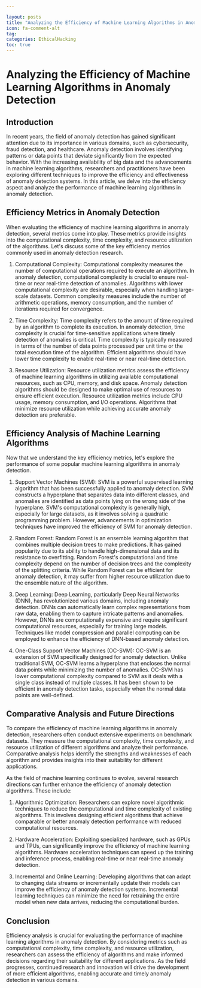 ```yaml
---

layout: posts
title: "Analyzing the Efficiency of Machine Learning Algorithms in Anomaly Detection"
icon: fa-comment-alt
tag:      
categories: EthicalHacking
toc: true
---
```




# Analyzing the Efficiency of Machine Learning Algorithms in Anomaly Detection

## Introduction

In recent years, the field of anomaly detection has gained significant attention due to its importance in various domains, such as cybersecurity, fraud detection, and healthcare. Anomaly detection involves identifying patterns or data points that deviate significantly from the expected behavior. With the increasing availability of big data and the advancements in machine learning algorithms, researchers and practitioners have been exploring different techniques to improve the efficiency and effectiveness of anomaly detection systems. In this article, we delve into the efficiency aspect and analyze the performance of machine learning algorithms in anomaly detection.

## Efficiency Metrics in Anomaly Detection

When evaluating the efficiency of machine learning algorithms in anomaly detection, several metrics come into play. These metrics provide insights into the computational complexity, time complexity, and resource utilization of the algorithms. Let's discuss some of the key efficiency metrics commonly used in anomaly detection research.

1. Computational Complexity: Computational complexity measures the number of computational operations required to execute an algorithm. In anomaly detection, computational complexity is crucial to ensure real-time or near real-time detection of anomalies. Algorithms with lower computational complexity are desirable, especially when handling large-scale datasets. Common complexity measures include the number of arithmetic operations, memory consumption, and the number of iterations required for convergence.

2. Time Complexity: Time complexity refers to the amount of time required by an algorithm to complete its execution. In anomaly detection, time complexity is crucial for time-sensitive applications where timely detection of anomalies is critical. Time complexity is typically measured in terms of the number of data points processed per unit time or the total execution time of the algorithm. Efficient algorithms should have lower time complexity to enable real-time or near real-time detection.

3. Resource Utilization: Resource utilization metrics assess the efficiency of machine learning algorithms in utilizing available computational resources, such as CPU, memory, and disk space. Anomaly detection algorithms should be designed to make optimal use of resources to ensure efficient execution. Resource utilization metrics include CPU usage, memory consumption, and I/O operations. Algorithms that minimize resource utilization while achieving accurate anomaly detection are preferable.

## Efficiency Analysis of Machine Learning Algorithms

Now that we understand the key efficiency metrics, let's explore the performance of some popular machine learning algorithms in anomaly detection.

1. Support Vector Machines (SVM): SVM is a powerful supervised learning algorithm that has been successfully applied to anomaly detection. SVM constructs a hyperplane that separates data into different classes, and anomalies are identified as data points lying on the wrong side of the hyperplane. SVM's computational complexity is generally high, especially for large datasets, as it involves solving a quadratic programming problem. However, advancements in optimization techniques have improved the efficiency of SVM for anomaly detection.

2. Random Forest: Random Forest is an ensemble learning algorithm that combines multiple decision trees to make predictions. It has gained popularity due to its ability to handle high-dimensional data and its resistance to overfitting. Random Forest's computational and time complexity depend on the number of decision trees and the complexity of the splitting criteria. While Random Forest can be efficient for anomaly detection, it may suffer from higher resource utilization due to the ensemble nature of the algorithm.

3. Deep Learning: Deep Learning, particularly Deep Neural Networks (DNN), has revolutionized various domains, including anomaly detection. DNNs can automatically learn complex representations from raw data, enabling them to capture intricate patterns and anomalies. However, DNNs are computationally expensive and require significant computational resources, especially for training large models. Techniques like model compression and parallel computing can be employed to enhance the efficiency of DNN-based anomaly detection.

4. One-Class Support Vector Machines (OC-SVM): OC-SVM is an extension of SVM specifically designed for anomaly detection. Unlike traditional SVM, OC-SVM learns a hyperplane that encloses the normal data points while minimizing the number of anomalies. OC-SVM has lower computational complexity compared to SVM as it deals with a single class instead of multiple classes. It has been shown to be efficient in anomaly detection tasks, especially when the normal data points are well-defined.

## Comparative Analysis and Future Directions

To compare the efficiency of machine learning algorithms in anomaly detection, researchers often conduct extensive experiments on benchmark datasets. They measure the computational complexity, time complexity, and resource utilization of different algorithms and analyze their performance. Comparative analysis helps identify the strengths and weaknesses of each algorithm and provides insights into their suitability for different applications.

As the field of machine learning continues to evolve, several research directions can further enhance the efficiency of anomaly detection algorithms. These include:

1. Algorithmic Optimization: Researchers can explore novel algorithmic techniques to reduce the computational and time complexity of existing algorithms. This involves designing efficient algorithms that achieve comparable or better anomaly detection performance with reduced computational resources.

2. Hardware Acceleration: Exploiting specialized hardware, such as GPUs and TPUs, can significantly improve the efficiency of machine learning algorithms. Hardware acceleration techniques can speed up the training and inference process, enabling real-time or near real-time anomaly detection.

3. Incremental and Online Learning: Developing algorithms that can adapt to changing data streams or incrementally update their models can improve the efficiency of anomaly detection systems. Incremental learning techniques can minimize the need for retraining the entire model when new data arrives, reducing the computational burden.

## Conclusion

Efficiency analysis is crucial for evaluating the performance of machine learning algorithms in anomaly detection. By considering metrics such as computational complexity, time complexity, and resource utilization, researchers can assess the efficiency of algorithms and make informed decisions regarding their suitability for different applications. As the field progresses, continued research and innovation will drive the development of more efficient algorithms, enabling accurate and timely anomaly detection in various domains.